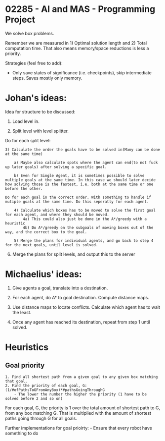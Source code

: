 # 02285 - AI and MAS - Programming Project

We solve box problems.

Remember we are measured in 1) Optimal solution length and 2) Total computation time.
That also means memory/space reductions is less a priority.

Strategies (feel free to add):
* Only save states of significance (i.e. checkpoints), skip intermediate steps. Saves mostly only memory.

# Johan's ideas:

Idea for structure to be discussed:

1) Load level in.

2) Split level with level splitter.

Do for each split level:

	3) Calculate the order the goals have to be solved in(Many can be done at the same time)

		a) Maybe also calculate spots where the agent can end(to not fuck up later goals) after solving a specific goal. 

		b) Even for Single Agent, it is sometimes possible to solve multiple goals at the same time. In this case we should later decide how solving those is the fastest, i.e. both at the same time or one before the other.

	Do for each goal in the correct order. With something to handle if mutiple goals at the same time. Do this seperatly for each agent.

		4) Calculate which boxes has to be moved to solve the first goal for each agent, and where they should be moved.
			4a) This could also just be done in the A*/greedy with a heuristic
			4b) Do A*/greedy on the subgoals of moving boxes out of the way, and the correct box to the goal.

		5) Merge the plans for individual agents, and go back to step 4 for the next goals, until level is solved.

6) Merge the plans for split levels, and output this to the server


# Michaelius' ideas:

1) Give agents a goal, translate into a destination.

2) For each agent, do A* to goal destination. Compute distance maps.

3) Use distance maps to locate conflicts. Calculate which agent has to wait the least.

4) Once any agent has reached its destination, repeat from step 1 until solved.


# Heuristics
## Goal priority 
	1. Find all shortest path from a given goal to any given box matching that goal. 
	2. Find the priority of each goal, G: (1/#ofPathsToGFromAnyBox)*#pathsGoingThroughG
		- The lower the number the higher the priority (1 have to be solved before 2 and so on)  
For each goal, G, the priority is 1 over the total amount of shortest path to G, from any box matching G. That is multiplied with the amount of shortest paths going through G for all goals. 

Further implementations for goal prioirty: 
	- Ensure that every robot have something to do 
